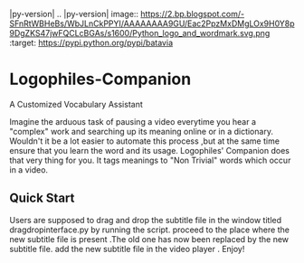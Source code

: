 |py-version|
.. |py-version| image:: https://2.bp.blogspot.com/-SFnRtWBHeBs/WbJLnCkPPYI/AAAAAAAA9GU/Eac2PpzMxDMgLOx9H0Y8p9DgZKS47jwFQCLcBGAs/s1600/Python_logo_and_wordmark.svg.png
    :target: https://pypi.python.org/pypi/batavia
# Logophiles-Companion
A Customized Vocabulary Assistant

Imagine the arduous task of pausing a video everytime you hear a "complex" work and searching up its meaning online or in a dictionary. Wouldn't it be a lot easier to automate this process ,but at the same time ensure that you learn the word and its usage.
Logophiles' Companion does that very thing for you. It tags meanings to "Non Trivial" words which occur in a video. 

Quick Start
---------------

Users are supposed to drag and drop the subtitle file in the window titled dragdropinterface.py by running the script.
proceed to the place where the new subtitle file is present .The old one has now been replaced by the new subtitle file.
add the new subtitle file in the video player . 
Enjoy!

